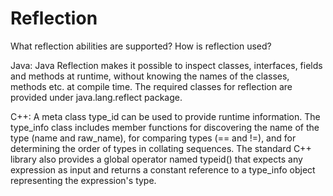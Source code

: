 #  Reflection
What reflection abilities are supported?
How is reflection used?

Java:
Java Reflection makes it possible to inspect classes, interfaces, fields and methods at runtime, without knowing the names of the classes, methods etc. at compile time. The required classes for reflection are provided under java.lang.reflect package.

C++:
A meta class type_id can be used to provide runtime information. The type_info class includes member functions for discovering the name of the type (name and raw_name), for comparing types (== and !=), and for determining the order of types in collating sequences. The standard C++ library also provides a global operator named typeid() that expects any expression as input and returns a constant reference to a type_info object representing the expression's type.
